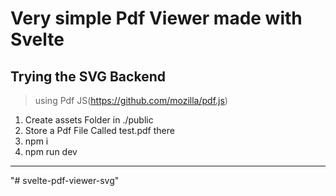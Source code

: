 # Very simple Pdf Viewer made with Svelte
## Trying the SVG Backend

> using Pdf JS(https://github.com/mozilla/pdf.js)

1. Create assets Folder in ./public
2. Store a Pdf File Called test.pdf there
3. npm i
4. npm run dev

---
"# svelte-pdf-viewer-svg" 
